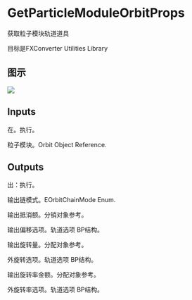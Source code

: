 # GetParticleModuleOrbitProps

获取粒子模块轨道道具

目标是FXConverter Utilities Library

## 图示

![]($-20221218-19023889.png)

## Inputs

在。执行。

粒子模块。Orbit Object Reference.  

## Outputs

出：执行。

输出链模式。EOrbitChainMode Enum.

输出抵消额。分销对象参考。

输出偏移选项。轨道选项 BP结构。

输出旋转量。分配对象参考。

外旋转选项。轨道选项 BP结构。

输出旋转率金额。分配对象参考。

外旋转率选项。轨道选项 BP结构。

